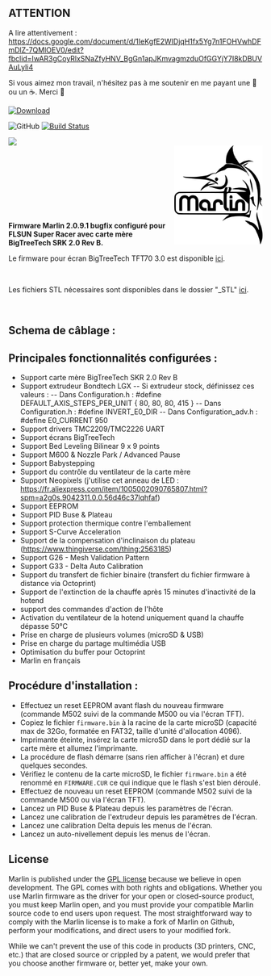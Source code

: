 ## ATTENTION

A lire attentivement : https://docs.google.com/document/d/1IeKgfE2WIDjqH1fx5Yg7n1FOHVwhDFmDlZ-7QMlOEV0/edit?fbclid=IwAR3gCoyRlxSNaZfyHNV_BgGn1apJKmvagmzduOfGGYjY7I8kDBUVAuLyIi4

Si vous aimez mon travail, n'hésitez pas à me soutenir en me payant une 🍺 ou un ☕. Merci 🙂

 [ ![Download](https://user-images.githubusercontent.com/12702322/115148445-e5a40100-a05f-11eb-8552-c1f5d4355987.png) ](https://www.paypal.me/CyrilGuislain)


![GitHub](https://img.shields.io/github/license/marlinfirmware/marlin.svg)
[![Build Status](https://github.com/MarlinFirmware/Marlin/workflows/CI/badge.svg?branch=bugfix-2.0.x)](https://github.com/MarlinFirmware/Marlin/actions)

<img align="left" width=600 src="https://user-images.githubusercontent.com/12702322/116473468-7b693880-a877-11eb-8783-5eccf0b5fbc0.jpg" />
<img align="right" width=175 src="buildroot/share/pixmaps/logo/marlin-250.png" />

<br /><br /><br /><br /><br /><br /><br /><br />

**Firmware Marlin 2.0.9.1 bugfix configuré pour FLSUN Super Racer avec carte mère BigTreeTech SRK 2.0 Rev B.**

Le firmware pour écran BigTreeTech TFT70 3.0 est disponible [ici](https://github.com/Guilouz/BTT-TFT70-SuperRacer).

<br />

Les fichiers STL nécessaires sont disponibles dans le dossier "_STL" [ici](https://github.com/Guilouz/Marlin-SuperRacer-SKR2.0-LGX/tree/main/_STL).

<br />

## Schema de câblage :

## Principales fonctionnalités configurées :

- Support carte mère BigTreeTech SKR 2.0 Rev B
- Support extrudeur Bondtech LGX
-- Si extrudeur stock, définissez ces valeurs :
-- Dans Configuration.h : #define DEFAULT_AXIS_STEPS_PER_UNIT   { 80, 80, 80, 415 }
-- Dans Configuration.h : #define INVERT_E0_DIR
-- Dans Configuration_adv.h : #define E0_CURRENT      950
- Support drivers TMC2209/TMC2226 UART
- Support écrans BigTreeTech
- Support Bed Leveling Bilinear 9 x 9 points
- Support M600 & Nozzle Park / Advanced Pause
- Support Babystepping
- Support du contrôle du ventilateur de la carte mère
- Support Neopixels (j'utilise cet anneau de LED : https://fr.aliexpress.com/item/1005002090765807.html?spm=a2g0s.9042311.0.0.56d46c37lqhfaf)
- Support EEPROM
- Support PID Buse & Plateau
- Support protection thermique contre l'emballement
- Support S-Curve Acceleration
- Support de la compensation d'inclinaison du plateau (https://www.thingiverse.com/thing:2563185)
- Support G26 - Mesh Validation Pattern
- Support G33 - Delta Auto Calibration
- Support du transfert de fichier binaire (transfert du fichier firmware à distance via Octoprint)
- Support de l'extinction de la chauffe après 15 minutes d'inactivité de la hotend
- support des commandes d'action de l'hôte
- Activation du ventilateur de la hotend uniquement quand la chauffe dépasse 50°C
- Prise en charge de plusieurs volumes (microSD & USB)
- Prise en charge du partage multimédia USB
- Optimisation du buffer pour Octoprint
- Marlin en français

## Procédure d'installation :

- Effectuez un reset EEPROM avant flash du nouveau firmware (commande M502 suivi de la commande M500 ou via l'écran TFT).
- Copiez le fichier `firmware.bin` à la racine de la carte microSD (capacité max de 32Go, formatée en FAT32, taille d'unité d'allocation 4096).
- Imprimante éteinte, insérez la carte microSD dans le port dédié sur la carte mère et allumez l'imprimante.
- La procédure de flash démarre (sans rien afficher à l'écran) et dure quelques secondes.
- Vérifiez le contenu de la carte microSD, le fichier `firmware.bin` a été renommé en `FIRMWARE.CUR` ce qui indique que le flash s'est bien déroulé.
- Effectuez de nouveau un reset EEPROM (commande M502 suivi de la commande M500 ou via l'écran TFT).
- Lancez un PID Buse & Plateau depuis les paramètres de l'écran.
- Lancez une calibration de l'extrudeur depuis les paramètres de l'écran.
- Lancez une calibration Delta depuis les menus de l'écran.
- Lancez un auto-nivellement depuis les menus de l'écran.

## License

Marlin is published under the [GPL license](/LICENSE) because we believe in open development. The GPL comes with both rights and obligations. Whether you use Marlin firmware as the driver for your open or closed-source product, you must keep Marlin open, and you must provide your compatible Marlin source code to end users upon request. The most straightforward way to comply with the Marlin license is to make a fork of Marlin on Github, perform your modifications, and direct users to your modified fork.

While we can't prevent the use of this code in products (3D printers, CNC, etc.) that are closed source or crippled by a patent, we would prefer that you choose another firmware or, better yet, make your own.
